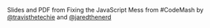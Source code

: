 Slides and PDF from Fixing the JavaScript Mess from #CodeMash by [@travisthetechie](https://twitter.com/travisthetechie) and [@jaredthenerd](https://twitter.com/jaredthenerd)
 
